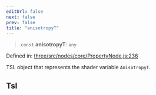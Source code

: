 ```yaml
---
editUrl: false
next: false
prev: false
title: "anisotropyT"
---
```


> `const` **anisotropyT**: `any`

Defined in: [three/src/nodes/core/PropertyNode.js:236](https://github.com/DefinitelyMaybe/three-i18n/blob/fa57b79433d1c349ffb23a78727299c8d4190136/three/src/nodes/core/PropertyNode.js#L236)

TSL object that represents the shader variable `AnisotropyT`.

## Tsl
